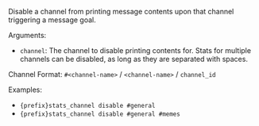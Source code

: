 Disable a channel from printing message contents upon that channel triggering a message goal.

Arguments:
* `channel`: The channel to disable printing contents for. Stats for multiple channels can be disabled, as long as they are separated with spaces.

Channel Format: `#<channel-name>` / `<channel-name>` / `channel_id`

Examples:
* `{prefix}stats_channel disable #general`
* `{prefix}stats_channel disable #general #memes`
